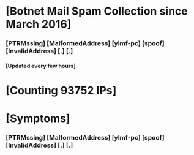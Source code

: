 # [Botnet Mail Spam Collection since March 2016]
### [PTRMssing] [MalformedAddress] [ylmf-pc] [spoof] [InvalidAddress] [.] [.]
#### [Updated every few hours]

# [Counting 93752 IPs]

# [Symptoms] 
###   [PTRMssing] [MalformedAddress] [ylmf-pc] [spoof] [InvalidAddress] [.] [.]
